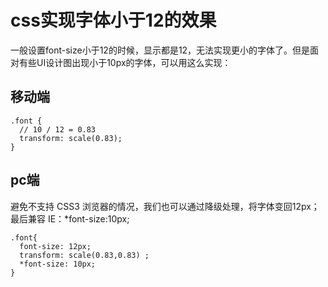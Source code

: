 # css实现字体小于12的效果

  一般设置font-size小于12的时候，显示都是12，无法实现更小的字体了。但是面对有些UI设计图出现小于10px的字体，可以用这么实现：

  ## 移动端
  ```
  .font {
    // 10 / 12 = 0.83
    transform: scale(0.83);
  }
  ```

  ## pc端
  避免不支持 CSS3 浏览器的情况，我们也可以通过降级处理，将字体变回12px；最后兼容 IE：*font-size:10px;

  ```
  .font{
    font-size: 12px;
    transform: scale(0.83,0.83) ;
    *font-size: 10px;
  }
  ```
